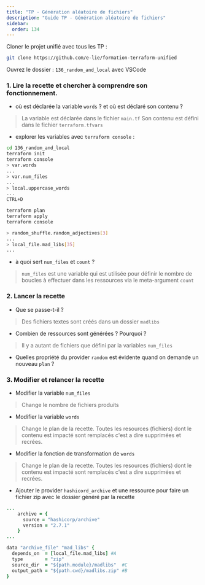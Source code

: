 ```yaml
---
title: "TP - Génération aléatoire de fichiers"
description: "Guide TP - Génération aléatoire de fichiers"
sidebar:
  order: 134
---
```




Cloner le projet unifié avec tous les TP :

```sh
git clone https://github.com/e-lie/formation-terraform-unified
```

Ouvrez le dossier : `136_random_and_local` avec VSCode


### 1. Lire la recette et chercher à comprendre son fonctionnement. 

- où est déclarée la variable `words` ? et où est déclaré son contenu ?

> La variable est déclarée dans le fichier `main.tf`
> Son contenu est défini dans le fichier `terraform.tfvars`

- explorer les variables avec `terraform console` :

```sh
cd 136_random_and_local
terraform init
terraform console
> var.words
...
> var.num_files
...
> local.uppercase_words
...
CTRL+D

terraform plan
terraform apply
terraform console

> random_shuffle.random_adjectives[3]
...
> local_file.mad_libs[35]
...
```

- à quoi sert `num_files` et `count` ?

> `num_files` est une variable qui est utilisée pour définir le nombre de boucles à effectuer dans les ressources via le meta-argument `count` 

### 2. Lancer la recette 

- Que se passe-t-il ? 

> Des fichiers textes sont créés dans un dossier `madlibs` 

- Combien de ressources sont générées ? Pourquoi ?

> Il y a autant de fichiers que défini par la variables `num_files`
- Quelles propriété du provider `random` est évidente quand on demande un nouveau `plan` ?

### 3. Modifier et relancer la recette 

- Modifier la variable `num_files`

> Change le nombre de fichiers produits

- Modifier la variable `words` 

> Change le plan de la recette. Toutes les resources (fichiers) dont le contenu est impacté sont remplacés c'est a dire supprimées et recrées.

- Modifier la fonction de transformation de `words` 

> Change le plan de la recette. Toutes les resources (fichiers) dont le contenu est impacté sont remplacés c'est a dire supprimées et recrées.

- Ajouter le provider `hashicord_archive` et une ressource pour faire un fichier zip avec le dossier généré par la recette

```coffee
...
    archive = {
      source = "hashicorp/archive"
      version = "2.7.1"
    }
...

data "archive_file" "mad_libs" {
  depends_on  = [local_file.mad_libs] #A
  type        = "zip"
  source_dir  = "${path.module}/madlibs"  #C
  output_path = "${path.cwd}/madlibs.zip" #B
}
```

